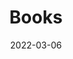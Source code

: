 ---
title: "Books"
date: 2022-03-06
slug: "books"
description: "The Books that I read over time"
menu:
    main:
    
        weight: 6
        params: 
            icon: projects
---
